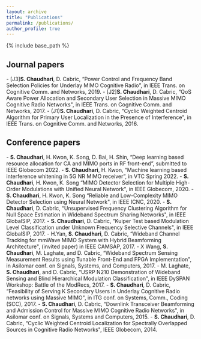 ```yaml
---
layout: archive
title: "Publications"
permalink: /publications/
author_profile: true
---
```


<!-- {% if site.author.googlescholar %}
  You can also find my articles on <u><a href="{{site.author.googlescholar}}">my Google Scholar profile</a>.</u>
{% endif %} -->

{% include base_path %}


<h2>Journal papers</h2>
- [J3]<b>S. Chaudhari</b>, D. Cabric, “Power Control and Frequency Band Selection Policies for Underlay MIMO
Cognitive Radio”, in IEEE Trans. on Cognitive Comm. and Networks, 2019.
- [J2]<b>S. Chaudhari</b>, D. Cabric, “QoS Aware Power Allocation and Secondary User Selection in Massive
MIMO Cognitive Radio Networks", in IEEE Trans. on Cognitive Comm. and Networks, 2017.
- (J1)<b>S. Chaudhari</b>, D. Cabric, “Cyclic Weighted Centroid Algorithm for Primary User Localization in the
Presence of Interference", in IEEE Trans. on Cognitive Comm. and Networks, 2016.


<h2>Conference papers</h2>
- <b>S. Chaudhari</b>, H. Kwon, K. Song, D. Bai, H. Shin, “Deep learning based resource allocation
for CA and MIMO ports in RF front-end”, submitted to IEEE Globecom 2022.
- <b>S. Chaudhari</b>, H. Kwon, “Machine learning based interference whitening in 5G NR MIMO
receiver”, in VTC Spring 2022.
- <b>S. Chaudhari</b>, H. Kwon, K. Song “MIMO Detector Selection for Multiple High-Order Modulations
with Unified Neural Network", in IEEE Globecom, 2020.
- <b>S. Chaudhari</b>, H. Kwon, K. Song “Reliable and Low-Complexity MIMO Detector Selection using
Neural Network", in IEEE ICNC, 2020.
- <b>S. Chaudhari</b>, D. Cabric, “Unsupervised Frequency Clustering Algorithm for Null Space Estimation
in Wideband Spectrum Sharing Networks", in IEEE GlobalSIP, 2017.
- <b>S. Chaudhari</b>, D. Cabric, “Kuiper Test based Modulation Level Classification under Unknown
Frequency Selective Channels", in IEEE GlobalSIP, 2017.
- H.Yan, <b>S. Chaudhari</b>, D. Cabric, “Wideband Channel Tracking for mmWave MIMO System with
Hybrid Beamforming Architecture", (invited paper) in IEEE CAMSAP, 2017.
- X Wang, <b>S. Chaudhari</b>, M. Laghate, and D. Cabric, “Wideband Spectrum Sensing Measurement
Results using Tunable Front-End and FPGA Implementation", in Asilomar conf. on Signals, Systems,
and Computers, 2017.
- M. Laghate, <b>S. Chaudhari</b>, and D. Cabric, “USRP N210 Demonstration of Wideband Sensing and
Blind Hierarchical Modulation Classification", in IEEE DySPAN Workshop: Battle of the ModRecs, 2017.
- <b>S. Chaudhari</b>, D. Cabric, “Feasibility of Serving K Secondary Users in Underlay Cognitive Radio
networks using Massive MIMO", in ITG conf. on Systems, Comm., Coding (SCC), 2017.
- <b>S. Chaudhari</b>, D. Cabric, “Downlink Transceiver Beamforming and Admission Control for Massive
MIMO Cognitive Radio Networks", in Asilomar conf. on Signals, Systems and Computers, 2015.
- <b>S. Chaudhari</b>, D. Cabric, “Cyclic Weighted Centroid Localization for Spectrally Overlapped Sources
in Cognitive Radio Networks", IEEE Globecom, 2014.